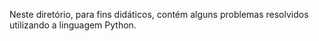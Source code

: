 Neste diretório, para fins didáticos, contém alguns problemas resolvidos utilizando a linguagem Python.
